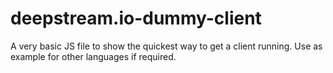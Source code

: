 # deepstream.io-dummy-client

A very basic JS file to show the quickest way to get a client running. Use as example for other languages if required.

